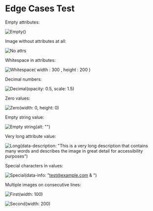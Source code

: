 # Edge Cases Test

Empty attributes:

![Empty](./img.jpg)()

Image without attributes at all:

![No attrs](./normal.jpg)

Whitespace in attributes:

![Whitespace](./img.jpg)( width : 300 , height : 200 )

Decimal numbers:

![Decimal](./img.jpg)(opacity: 0.5, scale: 1.5)

Zero values:

![Zero](./img.jpg)(width: 0, height: 0)

Empty string value:

![Empty string](./img.jpg)(alt: "")

Very long attribute value:

![Long](./img.jpg)(data-description: "This is a very long description that contains many words and describes the image in great detail for accessibility purposes")

Special characters in values:

![Special](./img.jpg)(data-info: "test@example.com & <special>")

Multiple images on consecutive lines:

![First](./one.jpg)(width: 100)

![Second](./two.jpg)(width: 200)
